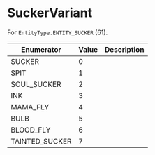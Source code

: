 # SuckerVariant

For `EntityType.ENTITY_SUCKER` (61). 

| Enumerator | Value | Description |
| - | - | - |
| SUCKER | 0 |  |
| SPIT | 1 |  |
| SOUL_SUCKER | 2 |  |
| INK | 3 |  |
| MAMA_FLY | 4 |  |
| BULB | 5 |  |
| BLOOD_FLY | 6 |  |
| TAINTED_SUCKER | 7 |  |

